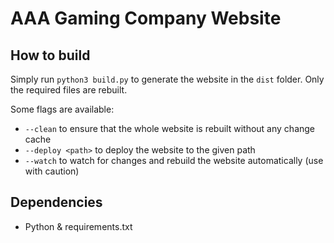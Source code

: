 # AAA Gaming Company Website

## How to build

Simply run `python3 build.py` to generate the website in the `dist` folder. Only the required files are rebuilt.

Some flags are available:
- `--clean` to ensure that the whole website is rebuilt without any change cache
- `--deploy <path>` to deploy the website to the given path
- `--watch` to watch for changes and rebuild the website automatically (use with caution)

## Dependencies

- Python & requirements.txt
